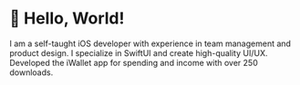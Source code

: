 👋 Hello, World!
=======================================

I am a self-taught iOS developer with experience in team management and product design. I specialize in SwiftUI and create high-quality UI/UX. Developed the iWallet app for spending and income with over 250 downloads.


<!---
Inspired by development and Apple philosophy.

### About
* 🌍  I'm based in [Moscow](https://www.google.com/maps/place/%D0%9C%D0%BE%D1%81%D0%BA%D0%B2%D0%B0/@55.5802571,36.7262101,9z/data=!3m1!4b1!4m6!3m5!1s0x46b54afc73d4b0c9:0x3d44d6cc5757cf4c!8m2!3d55.755826!4d37.6172999!16zL20vMDRzd2Q?authuser=0)
* 🖥️  My personal [Site](http://idevnva.com)
* 📜  My [Resume](https://drive.google.com/file/d/1RjRV2BD6iqxAZx2SYFlflWJyukl0AIgV/view)
* ✉️  You can contact me at email: [idevnva@gmail.com](mailto:idevnva@gmail.com)
* ✈️  You can contact me at Telegram: [@idevnva](https://t.me/idevnva)
* ❤️  My channel YouTube: [iDevnva](https://youtube.com/@idevnva)
* 🚀  I'm currently working on MyApp: [AppStore](http://apps.apple.com/us/app/iwallet-expenses-and-income/id6447585809) / [GitHub](https://github.com/iWalletTeam/iWallet)
* 🧠  I'm learning [Combine](https://developer.apple.com/documentation/combine)
* 🤝  I'm open to [collaborating](https://en.wikipedia.org/wiki/Collaboration) on interesting projects
* ☕️  I love hot [coffee](https://www.youtube.com/shorts/YRmJzKsKnp0) in the morning.

### Courses
| Year | Author                | Name                     |
|-----:|-----------------------|--------------------------|
| 2022 | Alex Skutarenko       | Swift                    |
| 2022 | Ian Solomein          | Swift, SwiftUI           |
| 2023 | Hacking with Swift    | 100 Days of SwiftUI      |
| 2023 | Apple                 | Introducing SwiftUI      |
| 2023 | Apple                 | Develop apps for iOS     |
| 2023 | Error Nil             | Swift, UIKit, SwiftUI    |

### Skills
<p align="left">
  <img src="https://img.shields.io/badge/SWIFT-F05138?style=flat&logo=swift&logoColor=ffffff"/>
  <img src="https://img.shields.io/badge/SwiftUI-0260E8?style=flat&logo=swift&logoColor=ffffff"/>
  <img src="https://img.shields.io/badge/Realm-39477F?style=flat&logo=realm&logoColor=ffffff"/>
  <img src="https://img.shields.io/badge/MVVM-53AC56?style=flat"/>
  <img src="https://img.shields.io/badge/HTML5-E34F26?style=flat&logo=html5&logoColor=ffffff"/>
  <img src="https://img.shields.io/badge/CSS3-1572B6?style=flat&logo=css3&logoColor=ffffff"/>
  <img src="https://img.shields.io/badge/Xcode-147EFB?style=flat&logo=xcode&logoColor=ffffff"/>
  <img src="https://img.shields.io/badge/GitHub-181717?style=flat&logo=github&logoColor=FFFFFF"/>
  <img src="https://img.shields.io/badge/Jira-0052CC?style=flat&logo=jira&logoColor=ffffff"/>
  <img src="https://img.shields.io/badge/Figma-F24E1E?style=flat&logo=figma&logoColor=ffffff"/>
  <img src="https://img.shields.io/badge/Photoshop-31A8FF?style=flat&logo=adobephotoshop&logoColor=ffffff"/>
  <img src="https://img.shields.io/badge/Illustrator-FF9A00?style=flat&logo=adobeillustrator&logoColor=ffffff"/></p>

### Other skills
<p align="left">
  <img src="https://img.shields.io/badge/Trello-0052CC?style=flat&logo=trello&logoColor=ffffff"/>
  <img src="https://img.shields.io/badge/Notion-000000?style=flat&logo=notion&logoColor=ffffff"/>
  <img src="https://img.shields.io/badge/Adobe XD-FF61F6?style=flat&logo=adobexd&logoColor=ffffff"/>
  <img src="https://img.shields.io/badge/1password-0094F5?style=flat&logo=1password&logoColor=ffffff"/>
  <img src="https://img.shields.io/badge/Bitwarden-175DDC?style=flat&logo=bitwarden&logoColor=ffffff"/>
  <img src="https://img.shields.io/badge/Google-4285F4?style=flat&logo=google&logoColor=ffffff"/>
  <img src="https://img.shields.io/badge/Google Meet-00897B?style=flat&logo=googlemeet&logoColor=ffffff"/>
  <img src="https://img.shields.io/badge/Google Chrome-4285F4?style=flat&logo=googlechrome&logoColor=ffffff"/>
  <img src="https://img.shields.io/badge/Stack Overflow-F58025?style=flat&logo=stackoverflow&logoColor=ffffff"/>
  <img src="https://img.shields.io/badge/Slack-4A154B?style=flat&logo=slack&logoColor=ffffff"/>
  <img src="https://img.shields.io/badge/zoom-2D8CFF?style=flat"/>
  <img src="https://img.shields.io/badge/WhatsApp-25D366?style=flat&logo=whatsapp&logoColor=ffffff"/>
  <img src="https://img.shields.io/badge/Fedora-51A2DA?style=flat&logo=fedora&logoColor=ffffff"/>
  <img src="https://img.shields.io/badge/iCloud-3693F3?style=flat&logo=icloud&logoColor=ffffff"/>
  <img src="https://img.shields.io/badge/YouTube-FF0000?style=flat&logo=youtube&logoColor=ffffff"/>
  <img src="https://img.shields.io/badge/Linkedin-0A66C2?style=flat&logo=linkedin&logoColor=ffffff"/>
  <img src="https://img.shields.io/badge/VK-0077FF?style=flat&logo=vk&logoColor=ffffff"/>
  <img src="https://img.shields.io/badge/OpenAI-412991?style=flat&logo=openai&logoColor=ffffff"/>
  <img src="https://img.shields.io/badge/Apple Arcade-000000?style=flat&logo=applearcade&logoColor=ffffff"/>
  <img src="https://img.shields.io/badge/App Store-0D96F6?style=flat&logo=appstore&logoColor=ffffff"/>
  <img src="https://img.shields.io/badge/MacOS-000000?style=flat"/>
  <img src="https://img.shields.io/badge/Windows-0078D6?style=flat&logo=windows&logoColor=ffffff"/>
  <img src="https://img.shields.io/badge/Gmail-EA4335?style=flat&logo=gmail&logoColor=ffffff"/>
  <img src="https://img.shields.io/badge/iOS-000000?style=flat"/>
  <img src="https://img.shields.io/badge/Android-3DDC84?style=flat&logo=android&logoColor=ffffff"/>
  <img src="https://img.shields.io/badge/Postman-FF6C37?style=flat&logo=postman&logoColor=ffffff"/>
  <img src="https://img.shields.io/badge/AnyDesk-EF443B?style=flat&logo=anydesk&logoColor=ffffff"/>
  <img src="https://img.shields.io/badge/Safari-000000?style=flat&logo=safari&logoColor=ffffff"/>
  <img src="https://img.shields.io/badge/DuckDuckGo-DE5833?style=flat&logo=duckduckgo&logoColor=ffffff"/>
  <img src="https://img.shields.io/badge/Telegram-26A5E4?style=flat&logo=telegram&logoColor=ffffff"/>
  <img src="https://img.shields.io/badge/Habr-26A5E4?style=flat&logo=habr&logoColor=ffffff"/>
  <img src="https://img.shields.io/badge/Microsoft Word-2B579A?style=flat&logo=microsoftword&logoColor=ffffff"/>
  <img src="https://img.shields.io/badge/Microsoft Excel-217346?style=flat&logo=microsoftexcel&logoColor=ffffff"/>
  <img src="https://img.shields.io/badge/PS5-003791?style=flat&logo=playstation5&logoColor=ffffff"/>
  <img src="https://img.shields.io/badge/Google Translate-4285F4?style=flat&logo=googletranslate&logoColor=ffffff"/>
</p>
-->
